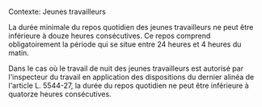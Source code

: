 Contexte: Jeunes travailleurs

La durée minimale du repos quotidien des jeunes travailleurs ne peut être inférieure à douze heures consécutives. Ce repos comprend obligatoirement la période qui se situe entre 24 heures et 4 heures du matin.

Dans le cas où le travail de nuit des jeunes travailleurs est autorisé par l'inspecteur du travail en application des dispositions du dernier alinéa de l'article L. 5544-27, la durée du repos quotidien ne peut être inférieure à quatorze heures consécutives.
